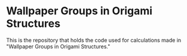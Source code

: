 # Wallpaper Groups in Origami Structures
This is the repository that holds the code used for calculations made in "Wallpaper Groups in Origami Structures."

